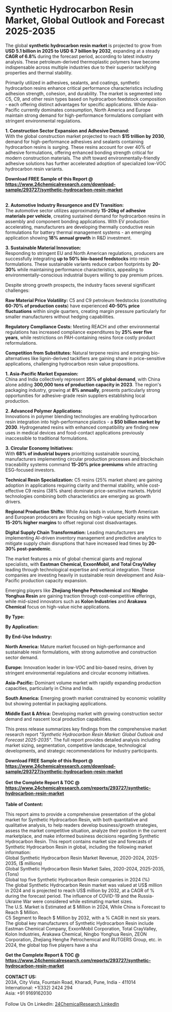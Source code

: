 <h1>Synthetic Hydrocarbon Resin Market, Global Outlook and Forecast 2025-2035</h1><p>The global <strong>synthetic hydrocarbon resin market</strong> is projected to grow from <strong>USD 5.1 billion in 2025 to USD 6.7 billion by 2032</strong>, expanding at a steady <strong>CAGR of 6.8%</strong> during the forecast period, according to latest industry analysis. These petroleum-derived thermoplastic polymers have become indispensable across multiple industries due to their superior tackifying properties and thermal stability.</p><p>Primarily utilized in adhesives, sealants, and coatings, synthetic hydrocarbon resins enhance critical performance characteristics including adhesion strength, cohesion, and durability. The market is segmented into C5, C9, and other resin types based on hydrocarbon feedstock composition - each offering distinct advantages for specific applications. While Asia-Pacific currently dominates consumption, North America and Europe maintain strong demand for high-performance formulations compliant with stringent environmental regulations.</p><p><strong>1. Construction Sector Expansion and Adhesive Demand:</strong><br>
With the global construction market projected to reach <strong>$15 trillion by 2030</strong>, demand for high-performance adhesives and sealants containing hydrocarbon resins is surging. These resins account for over 40% of adhesive formulations, offering enhanced bonding strength critical for modern construction materials. The shift toward environmentally-friendly adhesive solutions has further accelerated adoption of specialized low-VOC hydrocarbon resin variants.</p><div><b>Download FREE Sample of this Report @ 
            <a href="https://www.24chemicalresearch.com/download-sample/293727/synthetic-hydrocarbon-resin-market">
            https://www.24chemicalresearch.com/download-sample/293727/synthetic-hydrocarbon-resin-market</a></b></div><br><p><strong>2. Automotive Industry Resurgence and EV Transition:</strong><br>
The automotive sector utilizes approximately <strong>15-20kg of adhesive materials per vehicle</strong>, creating sustained demand for hydrocarbon resins in assembly and component bonding applications. With EV production accelerating, manufacturers are developing thermally conductive resin formulations for battery thermal management systems - an emerging application showing <strong>18% annual growth</strong> in R&amp;D investment.</p><p><strong>3. Sustainable Material Innovation:</strong><br>
Responding to stringent EU and North American regulations, producers are successfully integrating <strong>up to 50% bio-based feedstocks</strong> into resin formulations. These sustainable variants reduce carbon footprints by <strong>20-30%</strong> while maintaining performance characteristics, appealing to environmentally-conscious industrial buyers willing to pay premium prices.</p><p>Despite strong growth prospects, the industry faces several significant challenges:</p><p><strong>Raw Material Price Volatility:</strong> C5 and C9 petroleum feedstocks (constituting <strong>60-70% of production costs</strong>) have experienced <strong>40-50% price fluctuations</strong> within single quarters, creating margin pressure particularly for smaller manufacturers without hedging capabilities.</p><p><strong>Regulatory Compliance Costs:</strong> Meeting REACH and other environmental regulations has increased compliance expenditures by <strong>25% over five years</strong>, while restrictions on PAH-containing resins force costly product reformulations.</p><p><strong>Competition from Substitutes:</strong> Natural terpene resins and emerging bio-alternatives like lignin-derived tackifiers are gaining share in price-sensitive applications, challenging hydrocarbon resin value propositions.</p><p><strong>1. Asia-Pacific Market Expansion:</strong><br>
China and India collectively represent <strong>35% of global demand</strong>, with China alone adding <strong>300,000 tons of production capacity in 2023</strong>. The region's packaging industry, growing at <strong>8% annually</strong>, presents particularly strong opportunities for adhesive-grade resin suppliers establishing local production.</p><p><strong>2. Advanced Polymer Applications:</strong><br>
Innovations in polymer blending technologies are enabling hydrocarbon resin integration into high-performance plastics - a <strong>$50 billion market by 2030</strong>. Hydrogenated resins with enhanced compatibility are finding new uses in medical devices and food-contact applications previously inaccessible to traditional formulations.</p><p><strong>3. Circular Economy Initiatives:</strong><br>
With <strong>68% of industrial buyers</strong> prioritizing sustainable sourcing, manufacturers implementing circular production processes and blockchain traceability systems command <strong>15-20% price premiums</strong> while attracting ESG-focused investors.</p><p><strong>Technical Resin Specialization:</strong> C5 resins (25% market share) are gaining adoption in applications requiring clarity and thermal stability, while cost-effective C9 resins (38% share) dominate price-sensitive markets. Hybrid technologies combining both characteristics are emerging as growth drivers.</p><p><strong>Regional Production Shifts:</strong> While Asia leads in volume, North American and European producers are focusing on high-value specialty resins with <strong>15-20% higher margins</strong> to offset regional cost disadvantages.</p><p><strong>Digital Supply Chain Transformation:</strong> Leading manufacturers are implementing AI-driven inventory management and predictive analytics to mitigate supply chain disruptions that have increased lead times by <strong>20-30% post-pandemic</strong>.</p><p>The market features a mix of global chemical giants and regional specialists, with <strong>Eastman Chemical, ExxonMobil, and Total CrayValley</strong> leading through technological expertise and vertical integration. These companies are investing heavily in sustainable resin development and Asia-Pacific production capacity expansion.</p><p>Emerging players like <strong>Zhejiang Henghe Petrochemical</strong> and <strong>Ningbo Yonghua Resin</strong> are gaining traction through cost-competitive offerings, while mid-sized innovators such as <strong>Kolon Industries</strong> and <strong>Arakawa Chemical</strong> focus on high-value niche applications.</p><p><strong>By Type:</strong></p><p><strong>By Application:</strong></p><p><strong>By End-Use Industry:</strong></p><p><strong>North America:</strong> Mature market focused on high-performance and sustainable resin formulations, with strong automotive and construction sector demand.</p><p><strong>Europe:</strong> Innovation leader in low-VOC and bio-based resins, driven by stringent environmental regulations and circular economy initiatives.</p><p><strong>Asia-Pacific:</strong> Dominant volume market with rapidly expanding production capacities, particularly in China and India.</p><p><strong>South America:</strong> Emerging growth market constrained by economic volatility but showing potential in packaging applications.</p><p><strong>Middle East &amp; Africa:</strong> Developing market with growing construction sector demand and nascent local production capabilities.</p><p>This press release summarizes key findings from the comprehensive market research report <em>"Synthetic Hydrocarbon Resin Market: Global Outlook and Forecast 2025-2035"</em>. The full report provides detailed analysis including market sizing, segmentation, competitive landscape, technological developments, and strategic recommendations for industry participants.</p><div><b>Download FREE Sample of this Report @ 
            <a href="https://www.24chemicalresearch.com/download-sample/293727/synthetic-hydrocarbon-resin-market">
            https://www.24chemicalresearch.com/download-sample/293727/synthetic-hydrocarbon-resin-market</a></b></div><br><div><b>Get the Complete Report & TOC @ 
            <a href="https://www.24chemicalresearch.com/reports/293727/synthetic-hydrocarbon-resin-market">
            https://www.24chemicalresearch.com/reports/293727/synthetic-hydrocarbon-resin-market</a></b></div><br>
            <b>Table of Content:</b><p>This report aims to provide a comprehensive presentation of the global market for Synthetic Hydrocarbon Resin, with both quantitative and qualitative analysis, to help readers develop business/growth strategies, assess the market competitive situation, analyze their position in the current marketplace, and make informed business decisions regarding Synthetic Hydrocarbon Resin. This report contains market size and forecasts of Synthetic Hydrocarbon Resin in global, including the following market information:<br />
Global Synthetic Hydrocarbon Resin Market Revenue, 2020-2024, 2025-2035, ($ millions)<br />
Global Synthetic Hydrocarbon Resin Market Sales, 2020-2024, 2025-2035, (Tons)<br />
Global top five Synthetic Hydrocarbon Resin companies in 2024 (%)<br />
The global Synthetic Hydrocarbon Resin market was valued at US$ million in 2024 and is projected to reach US$ million by 2032, at a CAGR of % during the forecast period. The influence of COVID-19 and the Russia-Ukraine War were considered while estimating market sizes.<br />
The U.S. Market is Estimated at $ Million in 2024, While China is Forecast to Reach $ Million.<br />
C5 Segment to Reach $ Million by 2032, with a % CAGR in next six years.<br />
The global key manufacturers of Synthetic Hydrocarbon Resin include Eastman Chemical Company, ExxonMobil Corporation, Total CrayValley, Kolon Industries, Arakawa Chemical, Ningbo Yonghua Resin, ZEON Corporation, Zhejiang Henghe Petrochemical and RUTGERS Group, etc. in 2024, the global top five players have a sha</p><div><b>Get the Complete Report & TOC @ 
            <a href="https://www.24chemicalresearch.com/reports/293727/synthetic-hydrocarbon-resin-market">
            https://www.24chemicalresearch.com/reports/293727/synthetic-hydrocarbon-resin-market</a></b></div><br><b>CONTACT US:</b><br>
            203A, City Vista, Fountain Road, Kharadi, Pune, India - 411014<br>
            International: +1(332) 2424 294<br>
            Asia: +91 9169162030 <br><br>
            Follow Us On LinkedIn: <a href="https://www.linkedin.com/company/24chemicalresearch/">24ChemicalResearch LinkedIn</a>